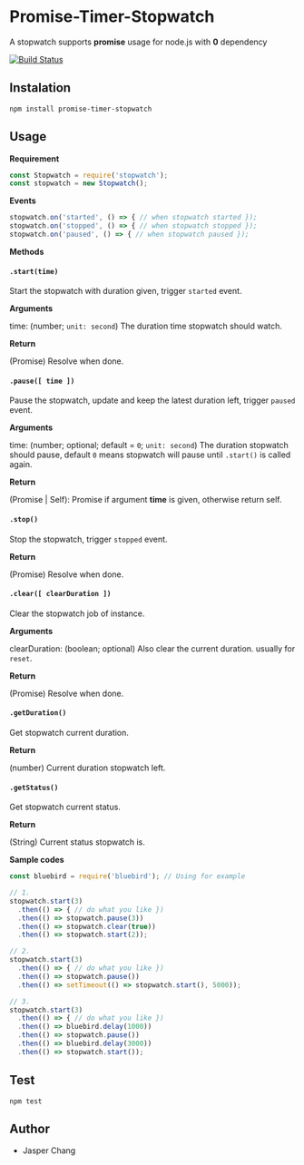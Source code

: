 Promise-Timer-Stopwatch
=======================
A stopwatch supports **promise** usage for node.js with **0** dependency

[![Build Status](https://travis-ci.org/jasperck/promise-timer-stopwatch.svg?branch=master)](https://travis-ci.org/jasperck/promise-timer-stopwatch)

Instalation
-----------
```shell
npm install promise-timer-stopwatch
```

Usage
-----------
**Requirement**
```js
const Stopwatch = require('stopwatch');
const stopwatch = new Stopwatch();
```
**Events**
```js
stopwatch.on('started', () => { // when stopwatch started });
stopwatch.on('stopped', () => { // when stopwatch stopped });
stopwatch.on('paused', () => { // when stopwatch paused });
```
**Methods**

#### `.start(time)`

Start the stopwatch with duration given, trigger `started` event.

**Arguments**

time: (number; `unit: second`) The duration time stopwatch should watch.

**Return**

(Promise) Resolve when done.

#### `.pause([ time ])`

Pause the stopwatch, update and keep the latest duration left, trigger `paused` event.

**Arguments**

time: (number; optional; default = `0`; `unit: second`) The duration stopwatch should pause, default `0` means stopwatch will pause until `.start()` is called again.

**Return**

(Promise | Self): Promise if argument **time** is given, otherwise return self.

#### `.stop()`

Stop the stopwatch, trigger `stopped` event.

**Return**

(Promise) Resolve when done.

#### `.clear([ clearDuration ])`

Clear the stopwatch job of instance.

**Arguments**

clearDuration: (boolean; optional) Also clear the current duration. usually for `reset`.

**Return**

(Promise) Resolve when done.

#### `.getDuration()`

Get stopwatch current duration.

**Return**

(number) Current duration stopwatch left.

#### `.getStatus()`

Get stopwatch current status.

**Return**

(String) Current status stopwatch is.

**Sample codes**
```js
const bluebird = require('bluebird'); // Using for example

// 1.
stopwatch.start(3)
  .then(() => { // do what you like })
  .then(() => stopwatch.pause(3))
  .then(() => stopwatch.clear(true))
  .then(() => stopwatch.start(2));

// 2.
stopwatch.start(3)
  .then(() => { // do what you like })
  .then(() => stopwatch.pause())
  .then(() => setTimeout(() => stopwatch.start(), 5000));

// 3.
stopwatch.start(3)
  .then(() => { // do what you like })
  .then(() => bluebird.delay(1000))
  .then(() => stopwatch.pause())
  .then(() => bluebird.delay(3000))
  .then(() => stopwatch.start());
```
Test
-----------
```shell
npm test
```
Author
-----------
* Jasper Chang